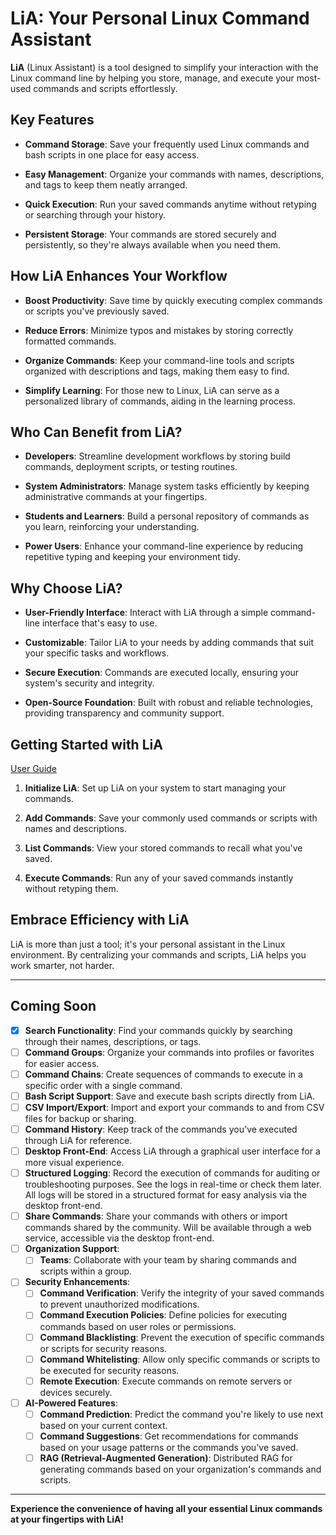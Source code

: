 # LiA: Your Personal Linux Command Assistant

**LiA** (Linux Assistant) is a tool designed to simplify your interaction with the Linux command line by helping you store, manage, and execute your most-used commands and scripts effortlessly.

## Key Features

- **Command Storage**: Save your frequently used Linux commands and bash scripts in one place for easy access.

- **Easy Management**: Organize your commands with names, descriptions, and tags to keep them neatly arranged.

- **Quick Execution**: Run your saved commands anytime without retyping or searching through your history.

- **Persistent Storage**: Your commands are stored securely and persistently, so they're always available when you need them.

## How LiA Enhances Your Workflow

- **Boost Productivity**: Save time by quickly executing complex commands or scripts you've previously saved.

- **Reduce Errors**: Minimize typos and mistakes by storing correctly formatted commands.

- **Organize Commands**: Keep your command-line tools and scripts organized with descriptions and tags, making them easy to find.

- **Simplify Learning**: For those new to Linux, LiA can serve as a personalized library of commands, aiding in the learning process.

## Who Can Benefit from LiA?

- **Developers**: Streamline development workflows by storing build commands, deployment scripts, or testing routines.

- **System Administrators**: Manage system tasks efficiently by keeping administrative commands at your fingertips.

- **Students and Learners**: Build a personal repository of commands as you learn, reinforcing your understanding.

- **Power Users**: Enhance your command-line experience by reducing repetitive typing and keeping your environment tidy.

## Why Choose LiA?

- **User-Friendly Interface**: Interact with LiA through a simple command-line interface that's easy to use.

- **Customizable**: Tailor LiA to your needs by adding commands that suit your specific tasks and workflows.

- **Secure Execution**: Commands are executed locally, ensuring your system's security and integrity.

- **Open-Source Foundation**: Built with robust and reliable technologies, providing transparency and community support.

## Getting Started with LiA

[User Guide](/lia-src/docs/usage.md)

1. **Initialize LiA**: Set up LiA on your system to start managing your commands.

2. **Add Commands**: Save your commonly used commands or scripts with names and descriptions.

3. **List Commands**: View your stored commands to recall what you've saved.

4. **Execute Commands**: Run any of your saved commands instantly without retyping them.

## Embrace Efficiency with LiA

LiA is more than just a tool; it's your personal assistant in the Linux environment. By centralizing your commands and scripts, LiA helps you work smarter, not harder.

---

## Coming Soon

- [x] **Search Functionality**: Find your commands quickly by searching through their names, descriptions, or tags.
- [ ] **Command Groups**: Organize your commands into profiles or favorites for easier access.
- [ ] **Command Chains**: Create sequences of commands to execute in a specific order with a single command.
- [ ] **Bash Script Support**: Save and execute bash scripts directly from LiA.
- [ ] **CSV Import/Export**: Import and export your commands to and from CSV files for backup or sharing.
- [ ] **Command History**: Keep track of the commands you've executed through LiA for reference.
- [ ] **Desktop Front-End**: Access LiA through a graphical user interface for a more visual experience.
- [ ] **Structured Logging**: Record the execution of commands for auditing or troubleshooting purposes. See the logs in real-time or check them later. All logs will be stored in a structured format for easy analysis via the desktop front-end.
- [ ] **Share Commands**: Share your commands with others or import commands shared by the community. Will be available through a web service, accessible via the desktop front-end.
- [ ] **Organization Support**:
  - [ ] **Teams**: Collaborate with your team by sharing commands and scripts within a group.
- [ ] **Security Enhancements**:
  - [ ] **Command Verification**: Verify the integrity of your saved commands to prevent unauthorized modifications.
  - [ ] **Command Execution Policies**: Define policies for executing commands based on user roles or permissions.
  - [ ] **Command Blacklisting**: Prevent the execution of specific commands or scripts for security reasons.
  - [ ] **Command Whitelisting**: Allow only specific commands or scripts to be executed for security reasons.
  - [ ] **Remote Execution**: Execute commands on remote servers or devices securely.
- [ ] **AI-Powered Features**:
  - [ ] **Command Prediction**: Predict the command you're likely to use next based on your current context.
  - [ ] **Command Suggestions**: Get recommendations for commands based on your usage patterns or the commands you've saved.
  - [ ] **RAG (Retrieval-Augmented Generation)**: Distributed RAG for generating commands based on your organization's commands and scripts.

---

**Experience the convenience of having all your essential Linux commands at your fingertips with LiA!**
